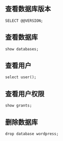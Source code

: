 
## 查看数据库版本
```
SELECT @@VERSION;
```
## 查看数据库
```
show databases;
```
## 查看用户
```
select user();
```
## 查看用户权限
```
show grants;
```
## 删除数据库
```
drop database wordpress;
```
<!--more-->
